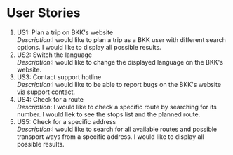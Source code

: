 # User Stories

1. US1: Plan a trip on BKK's website<br>
_Description_:I would like to plan a trip as a BKK user with different search options. 
I would like to display all possible results.
2. US2: Switch the language<br>
_Description_:I would like to change the displayed language on the BKK's website. 
3. US3: Contact support hotline<br>
_Description_:I would like to be able to report bugs on the BKK's website via support contact.
4. US4: Check for a route<br>
_Description_: I would like to check a specific route by searching for its number. I would liek to see the stops list and the planned route.
5. US5: Check for a specific address<br>
_Description_:I would like to search for all available routes and possible transport ways from a specific address. I would like to display all possible results.